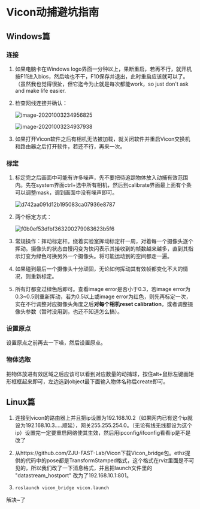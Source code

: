 # Vicon动捕避坑指南

## Windows篇

### 连接

1. 如果电脑卡在Windows logo界面一分钟以上，果断重启，若再不行，就开机按F11进入bios，然后啥也不干，F10保存并退出，此时重启应该就可以了。（虽然我也觉得很扯，但它迄今为止就是每次都能work，so just don't ask and make life easier.

2. 检查网线连接并确认：

   ![image-20201003234956825](https://github.com/ZJU-FAST-Lab/Vicon/blob/main/README.assets/image-20201003234956825.png)

   ![image-20201003234937938](https://github.com/ZJU-FAST-Lab/Vicon/blob/main/README.assets/image-20201003234937938.png)

   

3. 如果打开Vicon软件之后有相机无法被加载，就关闭软件并重启Vicon交换机和路由器之后打开软件，若还不行，再来一次。

### 标定

1. 标定完之后画面中可能有许多噪声，先不要把待追踪物体放入动捕有效范围内。先在system界面ctrl+选中所有相机，然后到calibrate界面最上面有个条可以调整mask，调到画面中没有噪声即可。

   ![d742aa091d12b195083ca07936e8787](https://github.com/ZJU-FAST-Lab/Vicon/blob/main/README.assets/d742aa091d12b195083ca07936e8787.png)

2. 两个标定方式：

   ![f0b0ef53dfbf363200279083623b5f6](https://github.com/ZJU-FAST-Lab/Vicon/blob/main/README.assets/f0b0ef53dfbf363200279083623b5f6.png)

3. 常规操作：挥动标定杆。绕着实验室挥动标定杆一周，对着每一个摄像头逐个挥动。摄像头的状态由慢闪变为快闪表示其接收到的帧数越来越多，直到其指示灯变为绿色可换另外一个摄像头。将可能运动到的空间都走一遍。

4. 如果碰到最后一个摄像头十分顽固，无论如何挥动其有效帧都变化不大的情况，则重新标定。

5. 所有灯都变过绿色后即可。查看image error是否小于0.3，若image error为0.3~0.5则重新挥动，若为0.5以上或image error为红色，则先再标定一次，实在不行调整对应摄像头角度之后**对每个相机reset calibration**，或者调整摄像头参数（暂时没用到，也还不知道怎么搞）。

### 设置原点

设置原点之前再去一下噪，然后设置原点。

### 物体选取

把物体放进有效区域之后应该可以看到对应数量的动捕球，按住alt+鼠标左键画矩形框框起来即可，左边选到object最下面输入物体名称后create即可。

## Linux篇

1. 连接到vicon的路由器上并且把ip设置为192.168.10.2（如果网内已有这个ip就设为192.168.10.3.....顺延），网关255.255.254.0。（无论有线无线都设为这个ip）设置完一定要重启网络使其生效，然后用ipconfig/ifconfig看看ip是不是改了

2. 从https://github.com/ZJU-FAST-Lab/Vicon下载Vicon_bridge包。ethz提供的代码中的pose都是TransformStamped格式，这个格式在rviz里面是不可见的，所以我们改了一下消息格式，并且把launch文件里的 "datastream_hostport" 改为了192.168.10.1:801。

3. ```
   roslaunch vicon_bridge vicon.launch
   ```

解决~了

